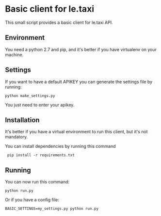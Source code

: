 Basic client for le.taxi
========================

This small script provides a basic client for le.taxi API.

Environment
-----------

You need a python 2.7 and pip, and it's better if you have virtualenv on your machine.

Settings
--------
If you want to have a default APIKEY you can generate the settings file by running:

```
python make_settings.py
```

You just need to enter your apikey.

Installation
------------

It's better if you have a virtual environment to run this client, but it's not 
mandatory.

You can install dependencies by running this command

```
 pip install -r requirements.txt
 ```

Running
-------

You can now run this command:
```
python run.py
```

Or if you have a config file:

```
BASIC_SETTINGS=my_settings.py python run.py
```
